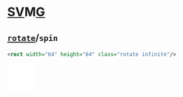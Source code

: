[SV][svg]M[G][svg]
==================

## [`rotate`]/`spin`
~~~ svg
<rect width="64" height="64" class="rotate infinite"/>
~~~
<img src="rotate-infinite.svg" width="64px"/>


[svg]:        https://developer.mozilla.org/docs/Web/SVG
[`rotate`]:   https://developer.mozilla.org/docs/Web/CSS/rotate
